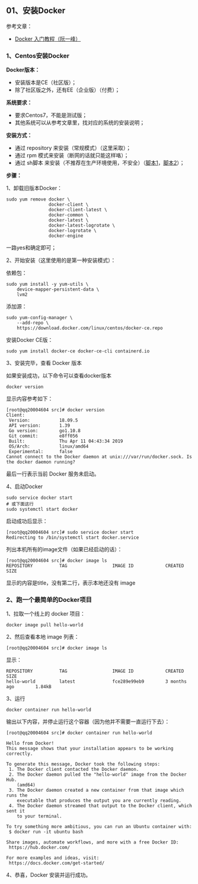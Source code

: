 ## 01、安装Docker

参考文章：

* <a href="http://www.ruanyifeng.com/blog/2018/02/docker-tutorial.html">Docker 入门教程（阮一峰）</a>

### 1、Centos安装Docker

<b>Docker版本：</b>

* 安装版本是CE（社区版）；
* 除了社区版之外，还有EE（企业版）（付费）；

<b>系统要求：</b>

* 要求Centos7，不能是测试版；
* 其他系统可以从参考文章里，找对应的系统的安装说明；

<b>安装方式：</b>

* 通过 repository 来安装（常规模式）（这里采取）；
* 通过 rpm 模式来安装（断网的话就只能这样咯）；
* 通过 sh脚本 来安装（不推荐在生产环境使用，不安全）（<a href="https://get.docker.com/">脚本1</a>，<a href="https://test.docker.com/">脚本2</a>）；


<b>步骤：</b>

1、卸载旧版本Docker：

```
sudo yum remove docker \
                docker-client \
                docker-client-latest \
                docker-common \
                docker-latest \
                docker-latest-logrotate \
                docker-logrotate \
                docker-engine
```

一路yes和确定即可；

2、开始安装（这里使用的是第一种安装模式）：

依赖包：

```
sudo yum install -y yum-utils \
	device-mapper-persistent-data \
  	lvm2
```

添加源：

```
sudo yum-config-manager \
    --add-repo \
    https://download.docker.com/linux/centos/docker-ce.repo
```

安装Docker CE版：

```
sudo yum install docker-ce docker-ce-cli containerd.io
```

3、安装完毕，查看 Docker 版本

如果安装成功，以下命令可以查看docker版本

```
docker version
```

显示内容参考如下：

```
[root@qq20004604 src]# docker version
Client:
 Version:           18.09.5
 API version:       1.39
 Go version:        go1.10.8
 Git commit:        e8ff056
 Built:             Thu Apr 11 04:43:34 2019
 OS/Arch:           linux/amd64
 Experimental:      false
Cannot connect to the Docker daemon at unix:///var/run/docker.sock. Is the docker daemon running?
```

最后一行表示当前 Docker 服务未启动。

4、启动Docker

```
sudo service docker start
# 或下面这行
sudo systemctl start docker
```

启动成功后显示：

```
[root@qq20004604 src]# sudo service docker start
Redirecting to /bin/systemctl start docker.service
```

列出本机所有的image文件（如果已经启动的话）：

```
[root@qq20004604 src]# docker image ls
REPOSITORY          TAG                 IMAGE ID            CREATED             SIZE
```

显示的内容是title，没有第二行，表示本地还没有 image


### 2、跑一个最简单的Docker项目

1、拉取一个线上的 docker 项目：

```
docker image pull hello-world
```

2、然后查看本地 image 列表：

```
[root@qq20004604 src]# docker image ls
```

显示：

```
REPOSITORY          TAG                 IMAGE ID            CREATED             SIZE
hello-world         latest              fce289e99eb9        3 months ago        1.84kB
```

3、运行

```
docker container run hello-world
```

输出以下内容，并停止运行这个容器（因为他并不需要一直运行下去）：

```
[root@qq20004604 src]# docker container run hello-world

Hello from Docker!
This message shows that your installation appears to be working correctly.

To generate this message, Docker took the following steps:
 1. The Docker client contacted the Docker daemon.
 2. The Docker daemon pulled the "hello-world" image from the Docker Hub.
    (amd64)
 3. The Docker daemon created a new container from that image which runs the
    executable that produces the output you are currently reading.
 4. The Docker daemon streamed that output to the Docker client, which sent it
    to your terminal.

To try something more ambitious, you can run an Ubuntu container with:
 $ docker run -it ubuntu bash

Share images, automate workflows, and more with a free Docker ID:
 https://hub.docker.com/

For more examples and ideas, visit:
 https://docs.docker.com/get-started/
```

4、恭喜，Docker 安装并运行成功。
